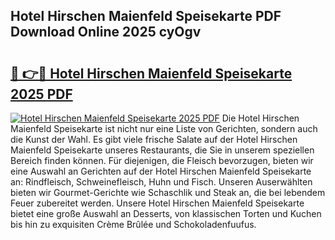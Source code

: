## Hotel Hirschen Maienfeld Speisekarte PDF Download Online 2025 cyOgv

# <h2><a href="http://gc9t1pa.nevu.top/?p=Hotel+Hirschen+Maienfeld+Speisekarte">🔗 👉🔴 Hotel Hirschen Maienfeld Speisekarte 2025 PDF</a></h2>

[![Hotel Hirschen Maienfeld Speisekarte 2025 PDF](https://i.imgur.com/dBaPXMq.png)](http://gc9t1pa.nevu.top/?p=Hotel+Hirschen+Maienfeld+Speisekarte)
Die Hotel Hirschen Maienfeld Speisekarte ist nicht nur eine Liste von Gerichten, sondern auch die Kunst der Wahl. Es gibt viele frische Salate auf der Hotel Hirschen Maienfeld Speisekarte unseres Restaurants, die Sie in unserem speziellen Bereich finden können. Für diejenigen, die Fleisch bevorzugen, bieten wir eine Auswahl an Gerichten auf der Hotel Hirschen Maienfeld Speisekarte an: Rindfleisch, Schweinefleisch, Huhn und Fisch. Unseren Auserwählten bieten wir Gourmet-Gerichte wie Schaschlik und Steak an, die bei lebendem Feuer zubereitet werden. Unsere Hotel Hirschen Maienfeld Speisekarte bietet eine große Auswahl an Desserts, von klassischen Torten und Kuchen bis hin zu exquisiten Crème Brûlée und Schokoladenfuufus.
